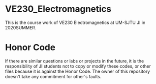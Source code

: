 # VE230_Electromagnetics
This is the course work of VE230 Electromagnetics at UM-SJTU JI in 2020SUMMER.
# Honor Code
If there are similar questions or labs or projects in the future, it is the responsibility of JI students not to copy or modify these codes, or other files because it is against the Honor Code. The owner of this repository doesn't take any commitment for other's faults.
